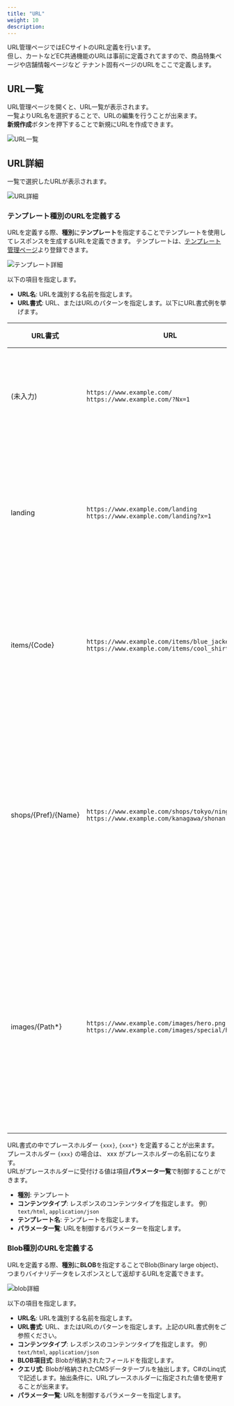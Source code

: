 ```yaml
---
title: "URL"
weight: 10
description: 
---
```


URL管理ページではECサイトのURL定義を行います。  
但し、カートなどEC共通機能のURLは事前に定義されてますので、商品特集ページや店舗情報ページなど
テナント固有ページのURLをここで定義します。

## URL一覧
URL管理ページを開くと、URL一覧が表示されます。  
一覧よりURL名を選択することで、URLの編集を行うことが出来ます。  
**新規作成**ボタンを押下することで新規にURLを作成できます。

![URL一覧](list.png)

## URL詳細
一覧で選択したURLが表示されます。

![URL詳細](template_detail.png)

### テンプレート種別のURLを定義する
URLを定義する際、**種別**に**テンプレート**を指定することでテンプレートを使用してレスポンスを生成するURLを定義できます。
テンプレートは、[テンプレート管理ページ](../template)より登録できます。

![テンプレート詳細](template_detail.png)

以下の項目を指定します。
- **URL名**: URLを識別する名前を指定します。
- **URL書式**: URL、またはURLのパターンを指定します。以下にURL書式例を挙げます。

|       URL書式       |                                             URL                                              |                   説明                   |
| ------------------- | -------------------------------------------------------------------------------------------- | ---------------------------------------- |
| (未入力)            | `https://www.example.com/` <br/>`https://www.example.com/?Nx=1`                                   | ルートページで使用                       |
| landing             | `https://www.example.com/landing` <br/>`https://www.example.com/landing?x=1`                     | 単一の固定URLのページで使用              |
| items/{Code}        | `https://www.example.com/items/blue_jacket` <br/>`https://www.example.com/items/cool_shirt`      | 商品詳細ページなどで使用                 |
| shops/{Pref}/{Name} | `https://www.example.com/shops/tokyo/ningyocho` <br/>`https://www.example.com/kanagawa/shonan`   | 階層構造が固定のファイル構造の場合に使用 |
| images/{Path*}      | `https://www.example.com/images/hero.png` <br/>`https://www.example.com/images/special/hero.png` | 階層構造が可変のファイル構造の場合に使用 |

URL書式の中でプレースホルダー `{xxx}`, `{xxx*}` を定義することが出来ます。  
プレースホルダー `{xxx}` の場合は、 xxx がプレースホルダーの名前になります。  
URLがプレースホルダーに受付ける値は項目**パラメータ一覧**で制御することができます。

- **種別**: テンプレート
- **コンテンツタイプ**: レスポンスのコンテンツタイプを指定します。 例）`text/html`, `application/json`
- **テンプレート名**: テンプレートを指定します。
- **パラメータ一覧**: URLを制御するパラメーターを指定します。

### Blob種別のURLを定義する
URLを定義する際、**種別**に**BLOB**を指定することでBlob(Binary large object)、つまりバイナリデータをレスポンスとして返却するURLを定義できます。

![blob詳細](blob_detail.png)

以下の項目を指定します。
- **URL名**: URLを識別する名前を指定します。
- **URL書式**: URL、またはURLのパターンを指定します。上記のURL書式例をご参照ください。
- **コンテンツタイプ**: レスポンスのコンテンツタイプを指定します。 例）`text/html`, `application/json`
- **BLOB項目式**: Blobが格納されたフィールドを指定します。
- **クエリ式**: Blobが格納されたCMSデータテーブルを抽出します。C#のLinq式で記述します。抽出条件に、URLプレースホルダーに指定された値を使用することが出来ます。
- **パラメータ一覧**: URLを制御するパラメーターを指定します。